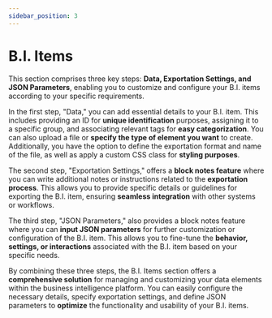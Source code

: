 ```yaml
---
sidebar_position: 3
---
```


# B.I. Items

This section comprises three key steps: **Data, Exportation Settings, and JSON Parameters**, enabling you to customize and configure your B.I. items according to your specific requirements.

In the first step, "Data," you can add essential details to your B.I. item. This includes providing an ID for **unique identification** purposes, assigning it to a specific group, and associating relevant tags for **easy categorization**. You can also upload a file or **specify the type of element you want** to create. Additionally, you have the option to define the exportation format and name of the file, as well as apply a custom CSS class for **styling purposes**.

The second step, "Exportation Settings," offers a **block notes feature** where you can write additional notes or instructions related to the **exportation process**. This allows you to provide specific details or guidelines for exporting the B.I. item, ensuring **seamless integration** with other systems or workflows.

The third step, "JSON Parameters," also provides a block notes feature where you can **input JSON parameters** for further customization or configuration of the B.I. item. This allows you to fine-tune the **behavior, settings, or interactions** associated with the B.I. item based on your specific needs.

By combining these three steps, the B.I. Items section offers a **comprehensive solution** for managing and customizing your data elements within the business intelligence platform. You can easily configure the necessary details, specify exportation settings, and define JSON parameters to **optimize** the functionality and usability of your B.I. items.